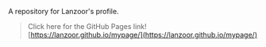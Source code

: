A repository for Lanzoor's profile.

> Click here for the GitHub Pages link! [https://lanzoor.github.io/mypage/](https://lanzoor.github.io/mypage/)
